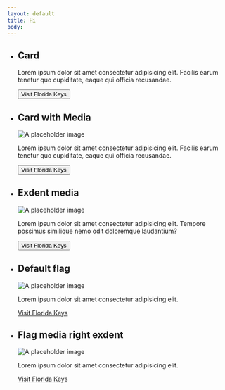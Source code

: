 ```yaml
---
layout: default
title: Hi
body:
---
```


<div class="padding-2">
  <ul class="usa-card-group">
    <li class="usa-card tablet:grid-col-4">
      <div class="usa-card__container">
        <div class="usa-card__header">
          <h2 class="usa-card__heading">Card</h2>
        </div>
        <div class="usa-card__body">
          <p>
            Lorem ipsum dolor sit amet consectetur adipisicing elit. Facilis earum
            tenetur quo cupiditate, eaque qui officia recusandae.
          </p>
        </div>
        <div class="usa-card__footer">
          <button type="button" class="usa-button">Visit Florida Keys</button>
        </div>
      </div>
    </li>
    <li class="usa-card tablet:grid-col-4">
      <div class="usa-card__container">
        <div class="usa-card__header">
          <h2 class="usa-card__heading">Card with Media</h2>
        </div>
        <div class="usa-card__media">
          <div class="usa-card__img">
            <img
              src="https://designsystem.digital.gov/img/introducing-uswds-2-0/built-to-grow--alt.jpg"
              alt="A placeholder image"
            />
          </div>
        </div>
        <div class="usa-card__body">
          <p>
            Lorem ipsum dolor sit amet consectetur adipisicing elit. Facilis earum
            tenetur quo cupiditate, eaque qui officia recusandae.
          </p>
        </div>
        <div class="usa-card__footer">
          <button type="button" class="usa-button">Visit Florida Keys</button>
        </div>
      </div>
    </li>
    <li class="usa-card tablet:grid-col-4">
      <div class="usa-card__container">
        <div class="usa-card__header">
          <h2 class="usa-card__heading">Exdent media</h2>
        </div>
        <div class="usa-card__media usa-card__media--exdent">
          <div class="usa-card__img">
            <img
              src="https://designsystem.digital.gov/img/introducing-uswds-2-0/built-to-grow--alt.jpg"
              alt="A placeholder image"
            />
          </div>
        </div>
        <div class="usa-card__body">
          <p>
            Lorem ipsum dolor sit amet consectetur adipisicing elit. Tempore
            possimus similique nemo odit doloremque laudantium?
          </p>
        </div>
        <div class="usa-card__footer">
          <button type="button" class="usa-button">Visit Florida Keys</button>
        </div>
      </div>
    </li>
  </ul>
</div>
<div class="padding-2">
  <ul class="usa-card-group">
    <li class="usa-card usa-card--flag desktop:grid-col-6">
      <div class="usa-card__container">
        <div class="usa-card__header">
          <h2 class="usa-card__heading">Default flag</h2>
        </div>
        <div class="usa-card__media">
          <div class="usa-card__img">
            <img
              src="https://designsystem.digital.gov/img/introducing-uswds-2-0/built-to-grow--alt.jpg"
              alt="A placeholder image"
            />
          </div>
        </div>
        <div class="usa-card__body">
          <p>Lorem ipsum dolor sit amet consectetur adipisicing elit.</p>
        </div>
        <div class="usa-card__footer">
          <a href="#" class="usa-button">Visit Florida Keys</a>
        </div>
      </div>
    </li>
    <li class="usa-card usa-card--flag desktop:grid-col-6 usa-card--media-right">
      <div class="usa-card__container">
        <div class="usa-card__header">
          <h2 class="usa-card__heading">Flag media right exdent</h2>
        </div>
        <div class="usa-card__media usa-card__media--exdent">
          <div class="usa-card__img">
            <img
              src="https://designsystem.digital.gov/img/introducing-uswds-2-0/built-to-grow--alt.jpg"
              alt="A placeholder image"
            />
          </div>
        </div>
        <div class="usa-card__body">
          <p>Lorem ipsum dolor sit amet consectetur adipisicing elit.</p>
        </div>
        <div class="usa-card__footer">
          <a href="#" class="usa-button">Visit Florida Keys</a>
        </div>
      </div>
    </li>
  </ul>
</div>